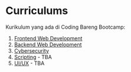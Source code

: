 # Curriculums

Kurikulum yang ada di Coding Bareng Bootcamp:

1. [Frontend Web Development](https://coding-bareng-bootcamp.github.io/Coding-Bareng-Bootcamp/frontend-curriculum.html)
2. [Backend Web Development](https://coding-bareng-bootcamp.github.io/Coding-Bareng-Bootcamp/backend-curriculum.html)
3. [Cybersecurity](https://coding-bareng-bootcamp.github.io/Coding-Bareng-Bootcamp/cybersecurity.html)
4. [Scripting](https://coding-bareng-bootcamp.github.io/Coding-Bareng-Bootcamp/scripting.html) - TBA
5. [UI/UX](https://coding-bareng-bootcamp.github.io/Coding-Bareng-Bootcamp/ui-ux.html) - TBA